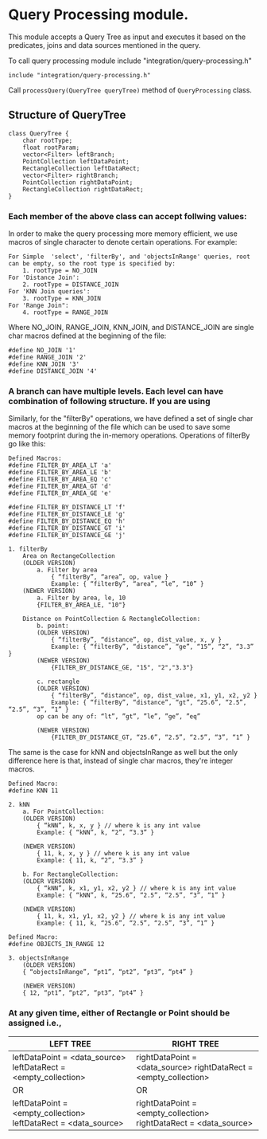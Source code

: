 # Query Processing module.

This module accepts a Query Tree as input and executes it based on the predicates, joins and data sources mentioned in the query.

To call query processing module include "integration/query-processing.h"

```
include "integration/query-processing.h"
```

Call `processQuery(QueryTree queryTree)` method of `QueryProcessing` class.

## Structure of QueryTree

```
class QueryTree {
    char rootType;
    float rootParam;
    vector<Filter> leftBranch;
    PointCollection leftDataPoint;
    RectangleCollection leftDataRect;
    vector<Filter> rightBranch;
    PointCollection rightDataPoint;
    RectangleCollection rightDataRect;
}
```

### Each member of the above class can accept follwing values:
In order to make the query processing more memory efficient, we use macros of single character to denote certain operations.
For example:

```
For Simple  'select', 'filterBy', and 'objectsInRange' queries, root can be empty, so the root type is specified by: 
	1. rootType = NO_JOIN
For 'Distance Join':
	2. rootType = DISTANCE_JOIN
For 'KNN Join queries':
	3. rootType = KNN_JOIN
For 'Range Join":
	4. rootType = RANGE_JOIN
```	
Where NO_JOIN, RANGE_JOIN, KNN_JOIN, and DISTANCE_JOIN are single char macros defined at the beginning of the file:
```
#define NO_JOIN '1'
#define RANGE_JOIN '2'
#define KNN_JOIN '3'
#define DISTANCE_JOIN '4'
```

### A branch can have multiple levels. Each level can have combination of following structure. If you are using
Similarly, for the "filterBy" operations, we have defined a set of single char macros at the beginning of the file which can be used to save some memory footprint during the in-memory operations. Operations of filterBy go like this: 
```
Defined Macros:
#define FILTER_BY_AREA_LT 'a'
#define FILTER_BY_AREA_LE 'b'
#define FILTER_BY_AREA_EQ 'c'
#define FILTER_BY_AREA_GT 'd'
#define FILTER_BY_AREA_GE 'e'

#define FILTER_BY_DISTANCE_LT 'f'
#define FILTER_BY_DISTANCE_LE 'g'
#define FILTER_BY_DISTANCE_EQ 'h'
#define FILTER_BY_DISTANCE_GT 'i'
#define FILTER_BY_DISTANCE_GE 'j'

1. filterBy
	Area on RectangeCollection
	(OLDER VERSION)
		a. Filter by area 
			{ “filterBy”, “area”, op, value }
			Example: { “filterBy”, “area”, “le”, “10” }
	(NEWER VERSION)
		a. Filter by area, le, 10
		{FILTER_BY_AREA_LE, "10"}
		
	Distance on PointCollection & RectangleCollection:
		b. point:
		(OLDER VERSION)
			{ “filterBy”, “distance”, op, dist_value, x, y }
			Example: { “filterBy”, “distance”, “ge”, “15”, “2”, “3.3” }
		(NEWER VERSION)	
			{FILTER_BY_DISTANCE_GE, "15", "2","3.3"}
			
		c. rectangle
		(OLDER VERSION)
			{ “filterBy”, “distance”, op, dist_value, x1, y1, x2, y2 }
			Example: { “filterBy”, “distance”, “gt”, “25.6”, “2.5”, “2.5”, “3”, “1” }
		op can be any of: “lt”, ”gt”, ”le”, ”ge”, ”eq”
		
		(NEWER VERSION)	
			{FILTER_BY_DISTANCE_GT, “25.6”, “2.5”, “2.5”, “3”, “1” }
```
The same is the case for kNN and objectsInRange as well but the only difference here is that, instead of single char macros, they're integer macros.
```
Defined Macro:
#define KNN 11

2. kNN
	a. For PointCollection:
	(OLDER VERSION)
		{ “kNN”, k, x, y } // where k is any int value
		Example: { “kNN”, k, “2”, “3.3” }
		
	(NEWER VERSION)	
		{ 11, k, x, y } // where k is any int value
		Example: { 11, k, “2”, “3.3” }
		
	b. For RectangleCollection:
	(OLDER VERSION)
		{ “kNN”, k, x1, y1, x2, y2 } // where k is any int value
		Example: { “kNN”, k, “25.6”, “2.5”, “2.5”, “3”, “1” }
		
	(NEWER VERSION)	
		{ 11, k, x1, y1, x2, y2 } // where k is any int value
		Example: { 11, k, “25.6”, “2.5”, “2.5”, “3”, “1” }

Defined Macro:
#define OBJECTS_IN_RANGE 12

3. objectsInRange
	(OLDER VERSION)
	{ “objectsInRange”, “pt1”, “pt2”, “pt3”, “pt4” }
	
	(NEWER VERSION)
	{ 12, “pt1”, “pt2”, “pt3”, “pt4” }
```

### At any given time, either of Rectangle or Point should be assigned i.e.,

LEFT TREE | RIGHT TREE
---------- | -----------
leftDataPoint = <data_source> leftDataRect = <empty_collection>| rightDataPoint = <data_source> rightDataRect = <empty_collection>
OR | OR
leftDataPoint = <empty_collection> leftDataRect = <data_source> | rightDataPoint = <empty_collection> rightDataRect = <data_source>














